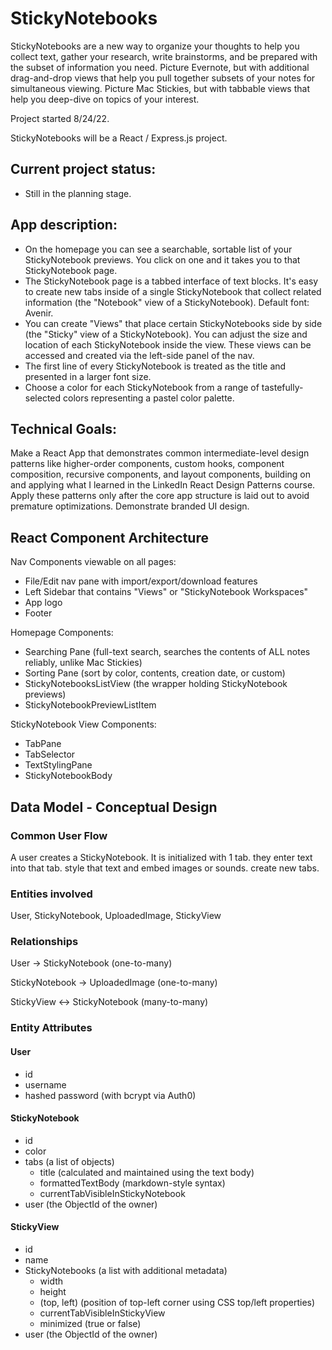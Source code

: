 # StickyNotebooks

StickyNotebooks are a new way to organize your thoughts to help you collect text, gather your research, write brainstorms, and be prepared with the subset of information you need. Picture Evernote, but with additional drag-and-drop views that help you pull together subsets of your notes for simultaneous viewing. Picture Mac Stickies, but with tabbable views that help you deep-dive on topics of your interest.

Project started 8/24/22.

StickyNotebooks will be a React / Express.js project.

## Current project status:

- Still in the planning stage.

## App description:

- On the homepage you can see a searchable, sortable list of your StickyNotebook previews. You click on one and it takes you to that StickyNotebook page.
- The StickyNotebook page is a tabbed interface of text blocks. It's easy to create new tabs inside of a single StickyNotebook that collect related information (the "Notebook" view of a StickyNotebook). Default font: Avenir.
- You can create "Views" that place certain StickyNotebooks side by side (the "Sticky" view of a StickyNotebook). You can adjust the size and location of each StickyNotebook inside the view. These views can be accessed and created via the left-side panel of the nav.
- The first line of every StickyNotebook is treated as the title and presented in a larger font size.
- Choose a color for each StickyNotebook from a range of tastefully-selected colors representing a pastel color palette.

## Technical Goals:

Make a React App that demonstrates common intermediate-level design patterns like higher-order components, custom hooks, component composition, recursive components, and layout components, building on and applying what I learned in the LinkedIn React Design Patterns course. Apply these patterns only after the core app structure is laid out to avoid premature optimizations. Demonstrate branded UI design.

## React Component Architecture

Nav Components viewable on all pages:

- File/Edit nav pane with import/export/download features
- Left Sidebar that contains "Views" or "StickyNotebook Workspaces"
- App logo
- Footer

Homepage Components:

- Searching Pane (full-text search, searches the contents of ALL notes reliably, unlike Mac Stickies)
- Sorting Pane (sort by color, contents, creation date, or custom)
- StickyNotebooksListView (the wrapper holding StickyNotebook previews)
- StickyNotebookPreviewListItem

StickyNotebook View Components:

- TabPane
- TabSelector
- TextStylingPane
- StickyNotebookBody

## Data Model - Conceptual Design

### Common User Flow

A user creates a StickyNotebook. It is initialized with 1 tab. they enter text into that tab. style that text and embed images or sounds. create new tabs.

### Entities involved

User, StickyNotebook, UploadedImage, StickyView

### Relationships

User -> StickyNotebook (one-to-many)

StickyNotebook -> UploadedImage (one-to-many)

StickyView <-> StickyNotebook (many-to-many)

### Entity Attributes

#### User

- id
- username
- hashed password (with bcrypt via Auth0)

#### StickyNotebook

- id
- color
- tabs (a list of objects)
  - title (calculated and maintained using the text body)
  - formattedTextBody (markdown-style syntax)
  - currentTabVisibleInStickyNotebook
- user (the ObjectId of the owner)

#### StickyView

- id
- name
- StickyNotebooks (a list with additional metadata)
  - width
  - height
  - (top, left) (position of top-left corner using CSS top/left properties)
  - currentTabVisibleInStickyView
  - minimized (true or false)
- user (the ObjectId of the owner)
